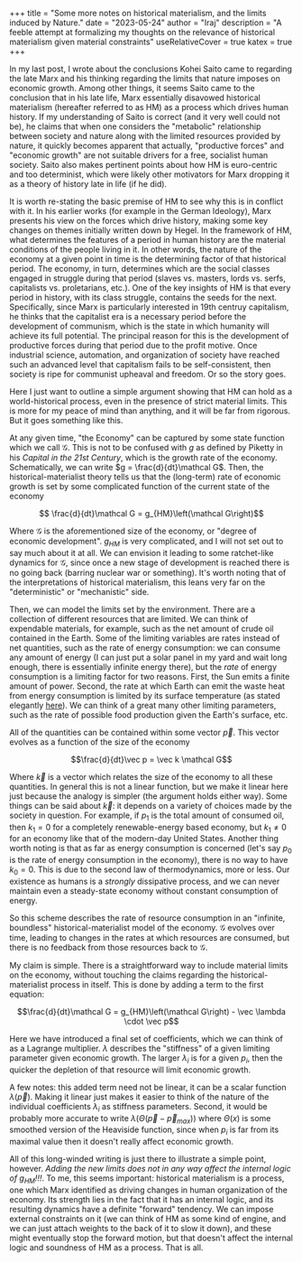 +++
title = "Some more notes on historical materialism, and the limits induced by Nature."
date = "2023-05-24"
author = "Iraj"
description = "A feeble attempt at formalizing my thoughts on the relevance of historical materialism given material constraints"
useRelativeCover = true
katex = true
+++

In my last post, I wrote about the conclusions Kohei Saito came to regarding the late Marx and his thinking regarding the limits that nature imposes on economic growth. Among other things, it seems Saito came to the conclusion that in his late life, Marx essentially disavowed historical materialism (hereafter referred to as HM) as a process which drives human history. If my understanding of Saito is correct (and it very well could not be), he claims that when one considers the "metabolic" relationship between society and nature along with the limited resources provided by nature, it quickly becomes apparent that actually, "productive forces" and "economic growth" are not suitable drivers for a free, socialist human society. Saito also makes pertinent points about how HM is euro-centric and too determinist, which were likely other motivators for Marx dropping it as a theory of history late in life (if he did).

It is worth re-stating the basic premise of HM to see why this is in conflict with it. In his earlier works (for example in the German Ideology), Marx presents his view on the forces which drive history, making some key changes on themes initially written down by Hegel. In the framework of HM, what determines the features of a period in human history are the material conditions of the people living in it. In other words, the nature of the economy at a given point in time is the determining factor of that historical period. The economy, in turn, determines which are the social classes engaged in struggle during that period (slaves vs. masters, lords vs. serfs, capitalists vs. proletarians, etc.). One of the key insights of HM is that every period in history, with its class struggle, contains the seeds for the next. Specifically, since Marx is particularly interested in 19th centruy capitalism, he thinks that the capitalist era is a necessary period before the development of communism, which is the state in which humanity will achieve its full potential. The principal reason for this is the development of productive forces during that period due to the profit motive. Once industrial science, automation, and organization of society have reached such an advanced level that capitalism fails to be self-consistent, then society is ripe for communist upheaval and freedom.
Or so the story goes.

Here I just want to outline a simple argument showing that HM can hold as a world-historical process, even in the presence of strict material limits. This is more for my peace of mind than anything, and it will be far from rigorous. But it goes something like this.

At any given time, "the Economy" can be captured by some state function which we call $\mathcal G$. This is not to be confused with $g$ as defined by Piketty in his *Capital in the 21st Century*, which is the growth rate of the economy. Schematically, we can write $g = \frac{d}{dt}\mathcal G$. Then, the historical-materialist theory tells us that the (long-term) rate of economic growth is set by some complicated function of the current state of the economy

$$ \frac{d}{dt}\mathcal G = g_{HM}\left(\mathcal G\right)$$ 

Where $\mathcal G$ is the aforementioned size of the economy, or "degree of economic development". $g_{HM}$ is very complicated, and I will not set out to say much about it at all. We can envision it leading to some ratchet-like dynamics for $\mathcal G$, since once a new stage of development is reached there is no going back (barring nuclear war or something). It's worth noting that of the interpretations of historical materialism, this leans very far on the "deterministic" or "mechanistic" side.

Then, we can model the limits set by the environment. There are a collection of different resources that are limited. We can think of expendable materials, for example, such as the net amount of crude oil contained in the Earth. Some of the limiting variables are rates instead of net quantities, such as the rate of energy consumption: we can consume any amount of energy (I can just put a solar panel in my yard and wait long enough, there is essentially infinite energy there), but the *rate* of energy consumption is a limiting factor for two reasons. First, the Sun emits a finite amount of power. Second, the rate at which Earth can emit the waste heat from energy consumption is limited by its surface temperature (as stated elegantly [here](http://tmurphy.physics.ucsd.edu/papers/limits-econ-final.pdf)). We can think of a great many other limiting parameters, such as the rate of possible food production given the Earth's surface, etc.

All of the quantities can be contained within some vector $\vec p$. This vector evolves as a function of the size of the economy

$$\frac{d}{dt}\vec p = \vec k \mathcal G$$

Where $\vec k$ is a vector which relates the size of the economy to all these quantities. In general this is not a linear function, but we make it linear here just because the analogy is simpler (the argument holds either way). Some things can be said about $\vec k$: it depends on a variety of choices made by the society in question. For example, if $p_1$ is the total amount of consumed oil, then $k_1 = 0$ for a completely renewable-energy based economy, but $k_1 \neq 0$ for an economy like that of the modern-day United States. Another thing worth noting is that as far as energy consumption is concerned (let's say $p_0$ is the rate of energy consumption in the economy), there is no way to have $k_0 = 0$. This is due to the second law of thermodynamics, more or less. Our existence as humans is a *strongly* dissipative process, and we can never maintain even a steady-state economy without constant consumption of energy.

So this scheme describes the rate of resource consumption in an "infinite, boundless" historical-materialist model of the economy. $\mathcal G$ evolves over time, leading to changes in the rates at which resources are consumed, but there is no feedback from those resources back to $\mathcal G$.

My claim is simple. There is a straightforward way to include material limits on the economy, without touching the claims regarding the historical-materialist process in itself. This is done by adding a term to the first equation:

$$\frac{d}{dt}\mathcal G = g_{HM}\left(\mathcal G\right) - \vec \lambda \cdot \vec p$$ 

Here we have introduced a final set of coefficients, which we can think of as a Lagrange multiplier. $\lambda$ describes the "stiffness" of a given limiting parameter given economic growth. The larger $\lambda_i$ is for a given $p_i$, then the quicker the depletion of that resource will limit economic growth. 

A few notes: this added term need not be linear, it can be a scalar function $\lambda(\vec p)$. Making it linear just makes it easier to think of the nature of the individual coefficients $\lambda_i$ as stiffness parameters. Second, it would be probably more accurate to write $\lambda\left(\Theta\left(\vec p - \vec p_{max}\right)\right)$ where $\Theta(x)$ is some smoothed version of the Heaviside function, since when $p_i$ is far from its maximal value then it doesn't really affect economic growth.

All of this long-winded writing is just there to illustrate a simple point, however. *Adding the new limits does not in any way affect the internal logic of $g_{HM}$!!!*. To me, this seems important: historical materialism is a process, one which Marx identified as driving changes in human organization of the economy. Its strength lies in the fact that it has an internal logic, and its resulting dynamics have a definite "forward" tendency. We can impose external constraints on it (we can think of HM as some kind of engine, and we can just attach weights to the back of it to slow it down), and these might eventually stop the forward motion, but that doesn't affect the internal logic and soundness of HM as a process. That is all. 
